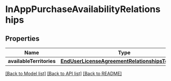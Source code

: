 # InAppPurchaseAvailabilityRelationships

## Properties
Name | Type | Description | Notes
------------ | ------------- | ------------- | -------------
**availableTerritories** | [**EndUserLicenseAgreementRelationshipsTerritories**](EndUserLicenseAgreementRelationshipsTerritories.md) |  | [optional] 

[[Back to Model list]](../README.md#documentation-for-models) [[Back to API list]](../README.md#documentation-for-api-endpoints) [[Back to README]](../README.md)



